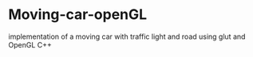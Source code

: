 # Moving-car-openGL
implementation of a moving car with traffic light and road using glut and OpenGL C++
